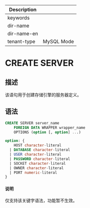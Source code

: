 | Description   |                 |
|---------------|-----------------|
| keywords      |                 |
| dir-name      |                 |
| dir-name-en   |                 |
| tenant-type   | MySQL Mode      |

# CREATE SERVER

## 描述

该语句用于创建存储引擎的服务器定义。

## 语法

```sql
CREATE SERVER server_name
    FOREIGN DATA WRAPPER wrapper_name
    OPTIONS (option [, option] ...)

option: {
    HOST character-literal
  | DATABASE character-literal
  | USER character-literal
  | PASSWORD character-literal
  | SOCKET character-literal
  | OWNER character-literal
  | PORT numeric-literal
}
```

<main id="notice" type='explain'>
  <h4>说明</h4>
  <p>仅支持该关键字语法，功能暂不生效。</p>
</main>
